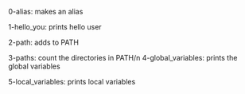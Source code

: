 0-alias: makes an alias

1-hello_you: prints hello user

2-path: adds to PATH

3-paths: count the directories in PATH/n
4-global_variables: prints the global variables

5-local_variables: prints local variables

